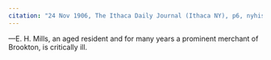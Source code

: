 ```yaml
---
citation: "24 Nov 1906, The Ithaca Daily Journal (Ithaca NY), p6, nyhistoricnewspapers.org."
---
```


—E. H. Mills, an aged resident and for many years a prominent merchant of Brookton, is critically ill.


